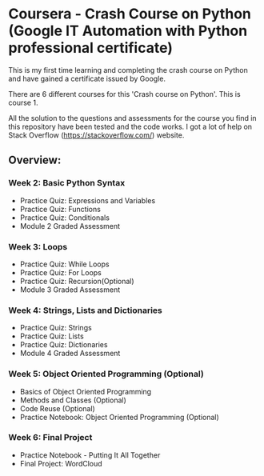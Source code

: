 Coursera - Crash Course on Python (Google IT Automation with Python professional certificate)
=============

This is my first time learning and completing the crash course on Python and have gained a certificate issued by Google. 

There are 6 different courses for this 'Crash course on Python'. This is course 1. 

All the solution to the questions and assessments for the course you find in this repository have been tested and the code works. I got a lot of help on Stack Overflow (https://stackoverflow.com/) website.


Overview:
---------------


 ### Week 2: Basic Python Syntax ###

- Practice Quiz: Expressions and Variables
- Practice Quiz: Functions
- Practice Quiz: Conditionals
- Module 2 Graded Assessment

### Week 3: Loops ###
- Practice Quiz: While Loops
- Practice Quiz: For Loops
- Practice Quiz: Recursion(Optional)
- Module 3 Graded Assessment
    
### Week 4: Strings, Lists and Dictionaries ###
- Practice Quiz: Strings
- Practice Quiz: Lists
- Practice Quiz: Dictionaries
- Module 4 Graded Assessment

### Week 5: Object Oriented Programming (Optional) ###
- Basics of Object Oriented Programming
- Methods and Classes (Optional)
- Code Reuse (Optional)
- Practice Notebook: Object Oriented Programming (Optional)

### Week 6: Final Project ###
- Practice Notebook - Putting It All Together
- Final Project: WordCloud

